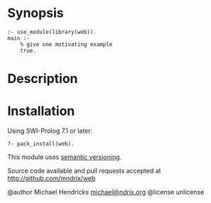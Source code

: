 # Synopsis

    :- use_module(library(web)).
    main :-
        % give one motivating example
        true.

# Description

# Installation

Using SWI-Prolog 7.1 or later:

    ?- pack_install(web).

This module uses [semantic versioning](http://semver.org/).

Source code available and pull requests accepted at
http://github.com/mndrix/web

@author Michael Hendricks <michael@ndrix.org>
@license unlicense
